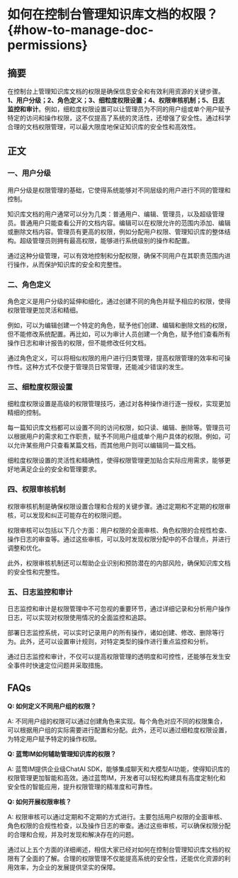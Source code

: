# 如何在控制台管理知识库文档的权限？ {#how-to-manage-doc-permissions}



## 摘要

在控制台上管理知识库文档的权限是确保信息安全和有效利用资源的关键步骤。**1、用户分级；2、角色定义；3、细粒度权限设置；4、权限审核机制；5、日志监控和审计**。例如，细粒度权限设置可以让管理员为不同的用户组或单个用户赋予特定的访问和操作权限，这不仅提高了系统的灵活性，还增强了安全性。通过科学合理的文档权限管理，可以最大限度地保证知识库的安全性和高效性。

## 正文

### 一、用户分级

用户分级是权限管理的基础，它使得系统能够对不同层级的用户进行不同的管理和控制。

知识库文档的用户通常可以分为几类：普通用户、编辑、管理员，以及超级管理员。普通用户只能查看公开的文档内容。编辑可以在权限允许的范围内添加、编辑或删除文档内容。管理员有更高的权限，例如分配用户权限、管理知识库的整体结构。超级管理员则拥有最高权限，能够进行系统级别的操作和配置。

通过这种分级管理，可以有效地控制和分配权限，确保不同用户在其职责范围内进行操作，从而保护知识库的安全和完整性。

### 二、角色定义

角色定义是用户分级的延伸和细化，通过创建不同的角色并赋予相应的权限，使得权限管理更加灵活和精细。

例如，可以为编辑创建一个特定的角色，赋予他们创建、编辑和删除文档的权限，但不能修改系统配置。再比如，可以为审计人员创建一个角色，赋予他们查看所有操作日志和审计报告的权限，但不能修改任何文档。

通过角色定义，可以将相似权限的用户进行归类管理，提高权限管理的效率和可操作性。这种方式不仅便于管理员日常管理，还能减少错误的发生。

### 三、细粒度权限设置

细粒度权限设置是高级的权限管理技巧，通过对各种操作进行逐一授权，实现更加精细的控制。

每一篇知识库文档都可以设置不同的访问权限，如只读、编辑、删除等。管理员可以根据用户的需求和工作职责，赋予不同用户组或单个用户具体的权限。例如，可以允许某些用户只查看某篇文档，而其他用户则可以编辑同一篇文档。

细粒度权限设置的灵活性和精确性，使得权限管理更加贴合实际应用需求，能够更好地满足企业的安全和管理要求。

### 四、权限审核机制

权限审核机制是确保权限设置合理和合规的关键步骤。通过定期和不定期的权限审核，可以发现和纠正可能存在的权限问题。

权限审核可以包括以下几个方面：用户权限的全面审核、角色权限的合规性检查、操作日志的审查等。通过这些审核，可以及时发现权限分配中的不合理点，并进行调整和优化。

此外，权限审核机制还可以帮助企业识别和预防潜在的内部风险，确保知识库文档的安全性和完整性。

### 五、日志监控和审计

日志监控和审计是权限管理中不可忽视的重要环节，通过详细记录和分析用户操作日志，可以实现对权限使用情况的全面监控和追踪。

部署日志监控系统，可以实时记录用户的所有操作，诸如创建、修改、删除等行为。此外，还可以设置审计规则，对特定类型的操作进行重点监控和分析。

通过日志监控和审计，不仅可以提高权限管理的透明度和可控性，还能够在发生安全事件时快速定位问题并采取措施。

## FAQs

**Q: 如何定义不同用户组的权限？**

A: 不同用户组的权限可以通过创建角色来实现。每个角色对应不同的权限集合，可以根据用户组的实际需要进行配置和分配。此外，还可以通过细粒度权限设置，为特定用户赋予特定的操作权限。

**Q: 蓝莺IM如何辅助管理知识库的权限？**

A: 蓝莺IM提供企业级ChatAI SDK，能够集成聊天和大模型AI功能，使得知识库的权限管理更加智能和高效。通过蓝莺IM，开发者可以轻松构建具有高度定制化和安全性的智能应用，提升权限管理的精准度和可靠性。

**Q: 如何开展权限审核？**

A: 权限审核可以通过定期和不定期的方式进行。主要包括用户权限的全面审核、角色权限的合规性检查，以及操作日志的审查。通过这些审核，可以确保权限分配的合理和合规，并及时发现和解决存在的问题。

通过以上五个方面的详细阐述，相信大家已经对如何在控制台管理知识库文档的权限有了全面的了解。合理的权限管理不仅能提高系统的安全性，还能优化资源的利用效率，为企业的发展提供坚实的保障。